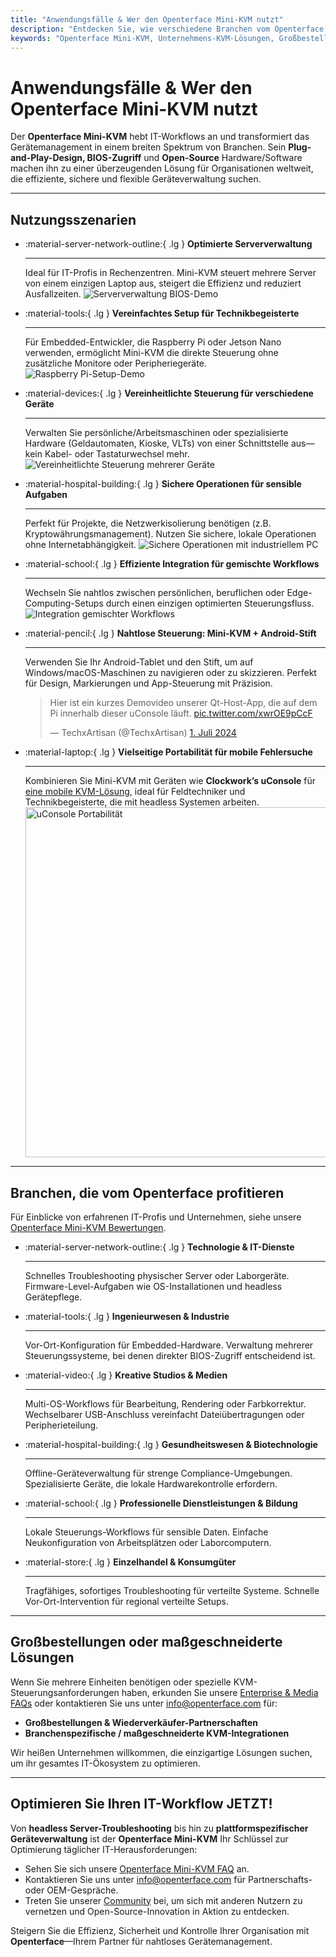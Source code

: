 ```yaml
---
title: "Anwendungsfälle & Wer den Openterface Mini-KVM nutzt"
description: "Entdecken Sie, wie verschiedene Branchen vom Openterface Mini-KVM profitieren, um IT-Workflows zu optimieren, BIOS-Zugriff zu ermöglichen und die Betriebseffizienz zu steigern. Erkunden Sie auch eine Vielzahl von Nutzungsszenarien wie Serververwaltung, Raspberry Pi-Setup, sichere Operationen, Android-Stiftsteuerung und Fehlersuche im Feld mit uConsole."
keywords: "Openterface Mini-KVM, Unternehmens-KVM-Lösungen, Großbestellungen, Open-Source-Hardware, BIOS-Zugriff, headless Geräteverwaltung, sichere IT-Operationen, plattformübergreifende Steuerung, Ingenieurwesen, kreative Studios, Fertigung, Gesundheits-IT, Serververwaltung, Raspberry Pi-Setup, Android-Stiftsteuerung, uConsole-Integration, technische Fehlersuche, Kryptowährungssicherheit, Workflow-Integration"
---
```


# Anwendungsfälle & Wer den Openterface Mini-KVM nutzt

Der **Openterface Mini-KVM** hebt IT-Workflows an und transformiert das Gerätemanagement in einem breiten Spektrum von Branchen. Sein **Plug-and-Play-Design, BIOS-Zugriff** und **Open-Source** Hardware/Software machen ihn zu einer überzeugenden Lösung für Organisationen weltweit, die effiziente, sichere und flexible Geräteverwaltung suchen.

---

## Nutzungsszenarien

<div class="grid cards" markdown>

-   :material-server-network-outline:{ .lg } __Optimierte Serververwaltung__

    ---

    Ideal für IT-Profis in Rechenzentren. Mini-KVM steuert mehrere Server von einem einzigen Laptop aus, steigert die Effizienz und reduziert Ausfallzeiten.
    <img src="/images/product/use-case-demo-pc-bios-1.jpg" alt="Serververwaltung BIOS-Demo" style="max-width: 100%;"/>

-   :material-tools:{ .lg } __Vereinfachtes Setup für Technikbegeisterte__

    ---

    Für Embedded-Entwickler, die Raspberry Pi oder Jetson Nano verwenden, ermöglicht Mini-KVM die direkte Steuerung ohne zusätzliche Monitore oder Peripheriegeräte.
    <img src="/images/product/use-case-demo-respberry-pi.jpg" alt="Raspberry Pi-Setup-Demo" style="max-width: 100%;"/>

-   :material-devices:{ .lg } __Vereinheitlichte Steuerung für verschiedene Geräte__

    ---

    Verwalten Sie persönliche/Arbeitsmaschinen oder spezialisierte Hardware (Geldautomaten, Kioske, VLTs) von einer Schnittstelle aus—kein Kabel- oder Tastaturwechsel mehr.
    <img src="/images/product/use-case-demo-macmini2009-3.jpg" alt="Vereinheitlichte Steuerung mehrerer Geräte" style="max-width: 100%;"/>

-   :material-hospital-building:{ .lg } __Sichere Operationen für sensible Aufgaben__

    ---

    Perfekt für Projekte, die Netzwerkisolierung benötigen (z.B. Kryptowährungsmanagement). Nutzen Sie sichere, lokale Operationen ohne Internetabhängigkeit.
    <img src="/images/product/use-case-demo-industrial-pc.webp" alt="Sichere Operationen mit industriellem PC" style="max-width: 100%;"/>

-   :material-school:{ .lg } __Effiziente Integration für gemischte Workflows__

    ---

    Wechseln Sie nahtlos zwischen persönlichen, beruflichen oder Edge-Computing-Setups durch einen einzigen optimierten Steuerungsfluss.
    <img src="/images/product/use-case-demo-macbookpro2010.jpg" alt="Integration gemischter Workflows" style="max-width: 100%;"/>

-   :material-pencil:{ .lg } __Nahtlose Steuerung: Mini-KVM + Android-Stift__

    ---

    Verwenden Sie Ihr Android-Tablet und den Stift, um auf Windows/macOS-Maschinen zu navigieren oder zu skizzieren. Perfekt für Design, Markierungen und App-Steuerung mit Präzision.
    <blockquote class="twitter-tweet" data-media-max-width="560"><p lang="en" dir="ltr">Hier ist ein kurzes Demovideo unserer Qt-Host-App, die auf dem Pi innerhalb dieser uConsole läuft. <a href="https://t.co/xwrOE9pCcF">pic.twitter.com/xwrOE9pCcF</a></p>&mdash; TechxArtisan (@TechxArtisan) <a href="https://twitter.com/TechxArtisan/status/1872660955768946823?ref_src=twsrc%5Etfw">1. Juli 2024</a></blockquote>
    <script async src="https://platform.twitter.com/widgets.js" charset="utf-8"></script>

-   :material-laptop:{ .lg } __Vielseitige Portabilität für mobile Fehlersuche__

    ---

    Kombinieren Sie Mini-KVM mit Geräten wie **Clockwork’s uConsole** für [eine mobile KVM-Lösung](https://x.com/TechxArtisan/status/1807824199152722019), ideal für Feldtechniker und Technikbegeisterte, die mit headless Systemen arbeiten.
    <img src="https://pbs.twimg.com/media/GRaeGqHa0AA_GMv?format=jpg&name=4096x4096" alt="uConsole Portabilität" width="560" height="560" style="max-width: 100%;"/>

</div>

---

## Branchen, die vom Openterface profitieren

Für Einblicke von erfahrenen IT-Profis und Unternehmen, siehe unsere [Openterface Mini-KVM Bewertungen](/product/minikvm/reviews/).

<div class="grid cards" markdown>

-   :material-server-network-outline:{ .lg } __Technologie & IT-Dienste__

    ---

    Schnelles Troubleshooting physischer Server oder Laborgeräte.
    Firmware-Level-Aufgaben wie OS-Installationen und headless Gerätepflege.

-   :material-tools:{ .lg } __Ingenieurwesen & Industrie__

    ---

    Vor-Ort-Konfiguration für Embedded-Hardware.
    Verwaltung mehrerer Steuerungssysteme, bei denen direkter BIOS-Zugriff entscheidend ist.

-   :material-video:{ .lg } __Kreative Studios & Medien__

    ---

    Multi-OS-Workflows für Bearbeitung, Rendering oder Farbkorrektur.
    Wechselbarer USB-Anschluss vereinfacht Dateiübertragungen oder Peripherieteilung.

-   :material-hospital-building:{ .lg } __Gesundheitswesen & Biotechnologie__

    ---

    Offline-Geräteverwaltung für strenge Compliance-Umgebungen.
    Spezialisierte Geräte, die lokale Hardwarekontrolle erfordern.

-   :material-school:{ .lg } __Professionelle Dienstleistungen & Bildung__

    ---

    Lokale Steuerungs-Workflows für sensible Daten.
    Einfache Neukonfiguration von Arbeitsplätzen oder Laborcomputern.

-   :material-store:{ .lg } __Einzelhandel & Konsumgüter__

    ---

    Tragfähiges, sofortiges Troubleshooting für verteilte Systeme.
    Schnelle Vor-Ort-Intervention für regional verteilte Setups.

</div>

---

## Großbestellungen oder maßgeschneiderte Lösungen

Wenn Sie mehrere Einheiten benötigen oder spezielle KVM-Steuerungsanforderungen haben, erkunden Sie unsere [Enterprise & Media FAQs](/faq/business) oder kontaktieren Sie uns unter [info@openterface.com](mailto:info@openterface.com) für:

- **Großbestellungen & Wiederverkäufer-Partnerschaften**  
- **Branchenspezifische / maßgeschneiderte KVM-Integrationen**  

Wir heißen Unternehmen willkommen, die einzigartige Lösungen suchen, um ihr gesamtes IT-Ökosystem zu optimieren.

---

## Optimieren Sie Ihren IT-Workflow JETZT!

Von **headless Server-Troubleshooting** bis hin zu **plattformspezifischer Geräteverwaltung** ist der **Openterface Mini-KVM** Ihr Schlüssel zur Optimierung täglicher IT-Herausforderungen:

- Sehen Sie sich unsere [Openterface Mini-KVM FAQ](/faq/minikvm/op-minikvm) an.  
- Kontaktieren Sie uns unter [info@openterface.com](mailto:info@openterface.com) für Partnerschafts- oder OEM-Gespräche.  
- Treten Sie unserer [Community](/community/) bei, um sich mit anderen Nutzern zu vernetzen und Open-Source-Innovation in Aktion zu entdecken.

Steigern Sie die Effizienz, Sicherheit und Kontrolle Ihrer Organisation mit **Openterface**—Ihrem Partner für nahtloses Gerätemanagement.